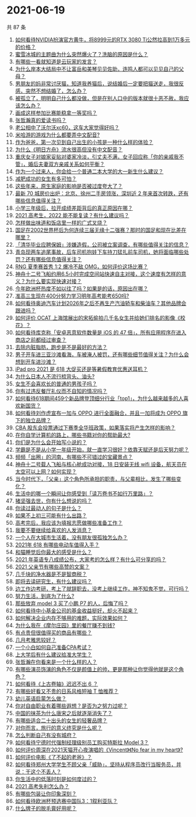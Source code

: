 # 2021-06-19

共 87 条

<!-- BEGIN -->
<!-- 最后更新时间 Sat Jun 19 2021 10:30:09 GMT+0800 (China Standard Time) -->

1. [如何看待NVIDIA扮演官方黄牛，将8999元的RTX 3080
   Ti公然拉高到1万多元的价格？](https://www.zhihu.com/question/465351692)
2. [蜜雪冰城的主题曲为什么突然爆火了？洗脑的原因是什么？](https://www.zhihu.com/question/464996660)
3. [有哪些一看就知道是云玩家的发言？](https://www.zhihu.com/question/458895664)
4. [为什么岸本大结局中不让富岳和美琴见见佐助，连鸣人都可以见见自己的父母？](https://www.zhihu.com/question/463875382)
5. [男朋友的妈非常讨厌猫，知道我养猫后，说结婚后一定要把猫送走，我很反感，突然不想结婚了，怎么办？](https://www.zhihu.com/question/458232041)
6. [被孤立了，明明自己什么都没做，但是在别人口中的版本就很十恶不赦，我应该怎么办？](https://www.zhihu.com/question/462683611)
7. [画成这样参加比赛能稳拿一等奖吗？](https://www.zhihu.com/question/460339045)
8. [张哲瀚真的爱读书吗？](https://www.zhihu.com/question/464735151)
9. [老公相中了沃尔沃xc60，这车大家觉得好吗？](https://www.zhihu.com/question/423496101)
10. [米哈游的游戏为什么都要弄中文配音?](https://www.zhihu.com/question/464834809)
11. [作为爸爸，第一次见到自己出生的小孩是一种什么样的体验？](https://www.zhihu.com/question/352453251)
12. [为什么《明日方舟》流水很高但没有中文配音？](https://www.zhihu.com/question/456723907)
13. [重庆女子对娘家妥贴对婆家冷淡，引丈夫不满，女子回应称「你的亲戚我不管」，婚后夫妻双方亲戚关系如何平衡？](https://www.zhihu.com/question/465303509)
14. [作为一个过来人，你会给一个普通二本大学的大一新生什么建议？](https://www.zhihu.com/question/344637747)
15. [减肥成功的女生有多可怕？](https://www.zhihu.com/question/286406704)
16. [这些年来，原生家庭的影响是否被过度夸大了？](https://www.zhihu.com/question/465550203)
17. [最新 70 城房价出炉：北京、徐州二手房领涨，深圳近 2
    年来首次转跌，还有哪些信息值得关注？](https://www.zhihu.com/question/465523037)
18. [小学三年级后，拉开成绩差距背后的真正原因在哪？](https://www.zhihu.com/question/459347986)
19. [2021 高考生，2022 能不能复读？有什么建议吗？](https://www.zhihu.com/question/406923647)
20. [怎样做出味道和饭店里一样的广式叉烧？](https://www.zhihu.com/question/39424451)
21. [国足在2002世界杯后为何连续三届无缘十二强赛？那时的国足和现在比差在哪里？](https://www.zhihu.com/question/465257051)
22. [「清华毕业应聘保姆」涉嫌造假，公司被立案调查，有哪些值得关注的信息？](https://www.zhihu.com/question/465302863)
23. [青岛现两车追尾事故，后车司机抱娃下车持刀猛扎前车司机，她将面临哪些处罚？还有哪些信息值得关注？](https://www.zhihu.com/question/465539331)
24. [RNG 夏季赛首秀 1:2 爆冷不敌 OMG，如何评价这场比赛？](https://www.zhihu.com/question/465769063)
25. [神舟十二号飞船约用6.5小时完成空间站快速自主对接，这个速度有怎样的意义？为什么要实现快速对接？](https://www.zhihu.com/question/465622134)
26. [今年欧洲杯热度不如以往了吗？如果是的话，原因出在哪？](https://www.zhihu.com/question/464561713)
27. [准高三生现在400分努力学习明年高考能考650吗?](https://www.zhihu.com/question/464324966)
28. [如何看待奥迪汽车计划2026年之后不再生产汽油轿车和柴油车？其他品牌会跟进吗？](https://www.zhihu.com/question/465729299)
29. [如何评价 OCAT
    上海馆展出的宋拓偷拍几千名女生并给她们排名的影像《校花》？](https://www.zhihu.com/question/464804506)
30. [如何看待库克称「安卓恶意软件数量是 iOS 的 47
    倍」，所有应用程序在进入商店之前都经过审查？](https://www.zhihu.com/question/465597634)
31. [去除内脏脂肪，跑步是不是最好的方法？](https://www.zhihu.com/question/427095682)
32. [男子开车进三亚沙滩看海，车被淹人被罚，还有哪些细节值得关注？为什么会想到开车进沙滩？](https://www.zhihu.com/question/465091122)
33. [iPad pro 2021 是 618
    大促买还是等暑假教育优惠送耳机？](https://www.zhihu.com/question/455896469)
34. [为什么日本人不流行梳背头、油头?](https://www.zhihu.com/question/335817516)
35. [女生不会喜欢长的普通的男孩子吗？](https://www.zhihu.com/question/463537285)
36. [你有过违反餐厅礼仪而不自知的情况吗？](https://www.zhihu.com/question/465084914)
37. [如何看待618期间459个新品牌登顶细分行业「top1」，为什么越来越多的人喜欢新国货？](https://www.zhihu.com/question/465576651)
38. [如何看待刘作虎宣布一加与 OPPO 进行全面融合，并且一加将成为 OPPO
    旗下的独立品牌？](https://www.zhihu.com/question/465399919)
39. [CBA
    股东会投票通过下赛季全华班政策，如果落实将产生怎样的影响？](https://www.zhihu.com/question/465741384)
40. [在你自学计算机的路上，哪些书籍对你的帮助最大?](https://www.zhihu.com/question/421913237)
41. [你们是为什么会开始写小说的？](https://www.zhihu.com/question/461225225)
42. [学霸是不是从小学一年级开始，就一直学习很好？依靠天赋还是后天努力呢？](https://www.zhihu.com/question/463736962)
43. [频频「出圈」的河南，有哪些不可错过的宝藏景点？](https://www.zhihu.com/question/465291795)
44. [神舟十二号载人飞船与核心舱成功对接，18 日安装无线 wifi
    设备，航天员在太空可以上网？如何实现？](https://www.zhihu.com/question/465721875)
45. [当今时代下，「父亲」这个角色所承担的职责，与父辈相比，发生了哪些变化？](https://www.zhihu.com/question/464399707)
46. [生活中的哪一个瞬间让你感受到「读万卷书不如行万里路」？](https://www.zhihu.com/question/465112962)
47. [猪坚强去世，你有什么想说的吗？](https://www.zhihu.com/question/465475186)
48. [你读过最动人的句子是什么？](https://www.zhihu.com/question/457277397)
49. [如果不上初三可能有什么出路？](https://www.zhihu.com/question/464755406)
50. [高考完后，我应该为填报志愿做哪些准备工作？](https://www.zhihu.com/question/463900577)
51. [我要不要继续给喜欢的人发消息？](https://www.zhihu.com/question/378353180)
52. [一个人在大城市生活着，没有朋友很孤独怎么办？](https://www.zhihu.com/question/33276612)
53. [2021年 618 有哪些电动车值得入手？](https://www.zhihu.com/question/459895976)
54. [和猫睡觉后你最大的感受是什么？](https://www.zhihu.com/question/450683482)
55. [2021 年英语专八成绩公布，大家考的怎么样？有什么可分享的吗？](https://www.zhihu.com/question/465569085)
56. [2021 父亲节有哪些高赞的文案？](https://www.zhihu.com/question/465116511)
57. [几千块的净水器是不是智商税？](https://www.zhihu.com/question/312697336)
58. [即将去读研究生，有什么建议吗？](https://www.zhihu.com/question/455377407)
59. [边工作边考研，考上了就辞职去，没考上继续工作，神不知鬼不觉，可行吗？](https://www.zhihu.com/question/324039053)
60. [努力生活，到底为了什么?](https://www.zhihu.com/question/463790191)
61. [那些放弃 model 3 买了小鹏 P7 的人，后悔了吗？](https://www.zhihu.com/question/465497314)
62. [如何看待中小基金公司的基金收益挺好，却火不起来？](https://www.zhihu.com/question/465568314)
63. [如何解决企业内存不够用的难题，实际效果如何？](https://www.zhihu.com/question/465589982)
64. [为什么我在《摩尔庄园》里的餐厅赚不到钱?](https://www.zhihu.com/question/464607513)
65. [有点贵但很值得买的商品有哪些？](https://www.zhihu.com/question/23136740)
66. [几月考雅思较好？](https://www.zhihu.com/question/343303053)
67. [一个小白如何自己准备CPA考试？](https://www.zhihu.com/question/312410367)
68. [上大学后有什么建议给准大学生？](https://www.zhihu.com/question/49396543)
69. [张哲瀚在你看来是一个什么样的人？](https://www.zhihu.com/question/452636694)
70. [有哪些演员饰演的角色不仅是颜值上的帅，更是那种让你觉得他就是这个角色？](https://www.zhihu.com/question/464498742)
71. [如何看待《上古卷轴》迟迟不出 6 ？](https://www.zhihu.com/question/428760134)
72. [有哪些好看又不贵的日系风格短袖 T 恤推荐？](https://www.zhihu.com/question/267880033)
73. [幼儿英语启蒙怎么做？](https://www.zhihu.com/question/284647318)
74. [你对自由职业有着哪些遐想？是否为之努力过呢？](https://www.zhihu.com/question/465140417)
75. [中国的抹茶为什么唐宋之后就逐渐消失了？](https://www.zhihu.com/question/22132630)
76. [有哪些适合二十出头的女生的轻奢品牌？](https://www.zhihu.com/question/50108354)
77. [对你而言，旅行的意义终究是什么呢？](https://www.zhihu.com/question/463033557)
78. [怎么判断自己有没有城府？](https://www.zhihu.com/question/275606514)
79. [如何看待宁德时代强制经理级别员工购买特斯拉 Model 3？](https://www.zhihu.com/question/465498143)
80. [如何评价周深在2021天猫开心夜演唱的《Vincent》《No fear in my
    heart》?](https://www.zhihu.com/question/465520401)
81. [如何评价电影《了不起的老爸》？](https://www.zhihu.com/question/452034545)
82. [如何看待郑州大学学生不顾父亲「威胁」，坚持从程序员改行当服务员，并说：干这个不丢人？](https://www.zhihu.com/question/465534726)
83. [你生活中的低落时刻是如何度过的？](https://www.zhihu.com/question/463532570)
84. [2021 高考失利怎么办？](https://www.zhihu.com/question/463989277)
85. [有哪些包装让你印象深刻？](https://www.zhihu.com/question/465430655)
86. [如何看待欧洲杯预选赛中国队3：1叙利亚队？](https://www.zhihu.com/question/465257936)
87. [什么牌子的脱毛膏好用呢？](https://www.zhihu.com/question/20299398)

<!-- END -->
